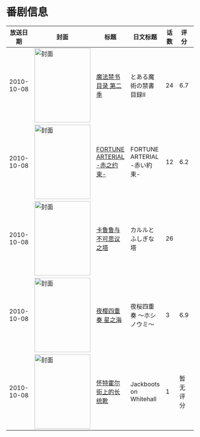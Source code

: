 # 番剧信息

|放送日期|封面|标题|日文标题|话数|评分|评分人数|
|---|---|---|---|---|---|---|
|2010-10-08|<img src="https://lain.bgm.tv/pic/cover/c/8d/91/7843_KPkpp.jpg" alt="封面" style="width:150px;height:200px;object-fit:cover;">|[魔法禁书目录 第二季](https://bangumi.tv/subject/7843)|とある魔術の禁書目録Ⅱ|24|6.7|10453人评分|
|2010-10-08|<img src="https://lain.bgm.tv/pic/cover/c/b3/56/7844_CP968.jpg" alt="封面" style="width:150px;height:200px;object-fit:cover;">|[FORTUNE ARTERIAL -赤之约束-](https://bangumi.tv/subject/7844)|FORTUNE ARTERIAL -赤い約束-|12|6.2|1749人评分|
|2010-10-08|<img src="https://lain.bgm.tv/pic/cover/c/1d/01/8392_V8LjS.jpg" alt="封面" style="width:150px;height:200px;object-fit:cover;">|[卡鲁鲁与不可思议之塔](https://bangumi.tv/subject/8392)|カルルとふしぎな塔|26|||
|2010-10-08|<img src="https://lain.bgm.tv/pic/cover/c/29/a9/9385_4oy77.jpg" alt="封面" style="width:150px;height:200px;object-fit:cover;">|[夜樱四重奏 星之海](https://bangumi.tv/subject/9385)|夜桜四重奏 〜ホシノウミ〜|3|6.9|464人评分|
|2010-10-08|<img src="https://lain.bgm.tv/pic/cover/c/3b/5b/29975_9hfO4.jpg" alt="封面" style="width:150px;height:200px;object-fit:cover;">|[怀特霍尔街上的长统靴](https://bangumi.tv/subject/29975)|Jackboots on Whitehall|1|暂无评分|少于10人评分|

